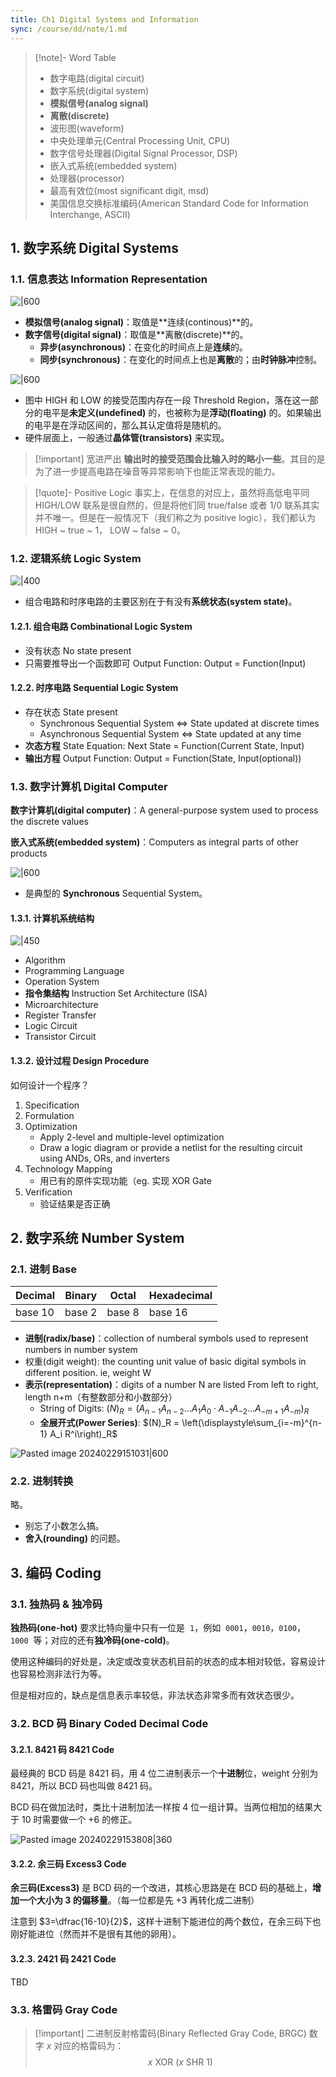 ```yaml
---
title: Ch1 Digital Systems and Information
sync: /course/dd/note/1.md
---
```


> [!note]- Word Table
>
> - 数字电路(digital circuit)
> - 数字系统(digital system)
> - **模拟信号(analog signal)**
> - **离散(discrete)**
> - 波形图(waveform)
> - 中央处理单元(Central Processing Unit, CPU)
> - 数字信号处理器(Digital Signal Processor, DSP)
> - 嵌入式系统(embedded system)
> - 处理器(processor)
> - 最高有效位(most significant digit, msd)
> - 美国信息交换标准编码(American Standard Code for Information Interchange, ASCII)

## 1. 数字系统 Digital Systems

### 1.1. 信息表达 Information Representation

![|600](https://static.memset0.cn/img/v6/2024/02/29/EKlm3n1t.png)

- **模拟信号(analog signal)**：取值是**连续(continous)**的。
- **数字信号(digital signal)**：取值是**离散(discrete)**的。
	- **异步(asynchronous)**：在变化的时间点上是**连续**的。
	- **同步(synchronous)**：在变化的时间点上也是**离散**的；由**时钟脉冲**控制。

![|600](https://static.memset0.cn/img/v6/2024/02/29/iwTGPXzI.png)

- 图中 HIGH 和 LOW 的接受范围内存在一段 Threshold Region，落在这一部分的电平是**未定义(undefined)** 的，也被称为是**浮动(floating)** 的。如果输出的电平是在浮动区间的，那么其认定值将是随机的。
- 硬件层面上，一般通过**晶体管(transistors)** 来实现。

>[!important]  宽进严出
> **输出时的接受范围会比输入时的略小一些**。其目的是为了进一步提高电路在噪音等异常影响下也能正常表现的能力。

> [!quote]- Positive Logic
> 事实上，在信息的对应上，虽然将高低电平同 HIGH/LOW 联系是很自然的，但是将他们同 true/false 或者 1/0 联系其实并不唯一。但是在一般情况下（我们称之为 positive logic），我们都认为 HIGH ~ true ~ 1， LOW ~ false ~ 0。

### 1.2. 逻辑系统 Logic System

![|400](https://static.memset0.cn/img/v6/2024/02/29/9GqTsPkI.png)

- 组合电路和时序电路的主要区别在于有没有**系统状态(system state)**。

#### 1.2.1. 组合电路 Combinational Logic System

- 没有状态 No state present
- 只需要推导出一个函数即可 Output Function: Output = Function(Input)

#### 1.2.2. 时序电路 Sequential Logic System

- 存在状态 State present
	- Synchronous Sequential System <=> State updated at discrete times
	- Asynchronous Sequential System <=> State updated at any time
- **次态方程** State Equation: Next State = Function(Current State, Input)
- **输出方程** Output Function: Output = Function(State, Input(optional))

### 1.3. 数字计算机 Digital Computer

**数字计算机(digital computer)**：A general-purpose system used to process the discrete values

**嵌入式系统(embedded system)**：Computers as integral parts of other products


![|600](https://static.memset0.cn/img/v6/2024/02/29/p6SvckWy.png)

- 是典型的 **Synchronous** Sequential System。
#### 1.3.1. 计算机系统结构

![|450](https://static.memset0.cn/img/v6/2024/02/29/5p1qHRlr.png)

- Algorithm
- Programming Language
- Operation System
- **指令集结构** Instruction Set Architecture (ISA)
- Microarchitecture
- Register Transfer
- Logic Circuit
- Transistor Circuit

#### 1.3.2. 设计过程 Design Procedure

如何设计一个程序？

1. Specification
2. Formulation
3. Optimization
	- Apply 2-level and multiple-level optimization
	- Draw a logic diagram or provide a netlist for the resulting circuit using ANDs, ORs, and inverters
4. Technology Mapping
	- 用已有的原件实现功能（eg. 实现 XOR Gate
5. Verification
	- 验证结果是否正确


## 2. 数字系统 Number System

### 2.1. 进制 Base

| Decimal | Binary | Octal  | Hexadecimal |
| ------- | ------ | ------ | ----------- |
| base 10 | base 2 | base 8 | base 16     |

- **进制(radix/base)**：collection of numberal symbols used to represent numbers in number system
- 权重(digit weight): the counting unit value of basic digital symbols in different position. ie, weight W
- **表示(representation)**：digits of a number N are listed From left to right, length n+m（有整数部分和小数部分）
	- String of Digits:  $(N)_R = (A_{n-1} A_{n-2} \ldots A_1 A_0 \cdot A_{-1} A_{-2} \ldots A_{-m+1} A_{-m})_R$
	- **全展开式(Power Series)**: $(N)_R = \left(\displaystyle\sum_{i=-m}^{n-1} A_i R^i\right)_R$


![Pasted image 20240229151031|600](https://static.memset0.cn/img/v6/2024/02/29/W6SstT31.png)

### 2.2. 进制转换

略。

- 别忘了小数怎么搞。
- **舍入(rounding)** 的问题。

## 3. 编码 Coding

### 3.1. 独热码 & 独冷码

**独热码(one-hot)** 要求比特向量中只有一位是  `1`，例如  `0001`，`0010`，`0100`，`1000`  等；对应的还有**独冷码(one-cold)**。

使用这种编码的好处是，决定或改变状态机目前的状态的成本相对较低，容易设计也容易检测非法行为等。

但是相对应的，缺点是信息表示率较低，非法状态非常多而有效状态很少。

### 3.2. BCD 码 Binary Coded Decimal Code

#### 3.2.1. 8421 码 8421 Code

最经典的 BCD 码是 8421 码，用 4 位二进制表示一个**十进制**位，weight 分别为 8421，所以 BCD 码也叫做 8421 码。

BCD 码在做加法时，类比十进制加法一样按 4 位一组计算。当两位相加的结果大于 10 时需要做一个 +6 的修正。

![Pasted image 20240229153808|360](https://static.memset0.cn/img/v6/2024/02/29/WFiHh2bR.png)

#### 3.2.2. 余三码 Excess3 Code

**余三码(Excess3)** 是 BCD 码的一个改进，其核心思路是在 BCD 码的基础上，**增加一个大小为 3 的偏移量**。（每一位都是先 +3 再转化成二进制）

注意到 $3=\dfrac{16-10}{2}$，这样十进制下能进位的两个数位，在余三码下也刚好能进位（然而并不是很有其他的卵用）。

#### 3.2.3. 2421 码 2421 Code

TBD

### 3.3. 格雷码 Gray Code

> [!important] 二进制反射格雷码(Binary Reflected Gray Code, BRGC)
> 数字  $x$ 对应的格雷码为：
> $$x \text{ XOR } (x \text{ SHR } 1)$$


